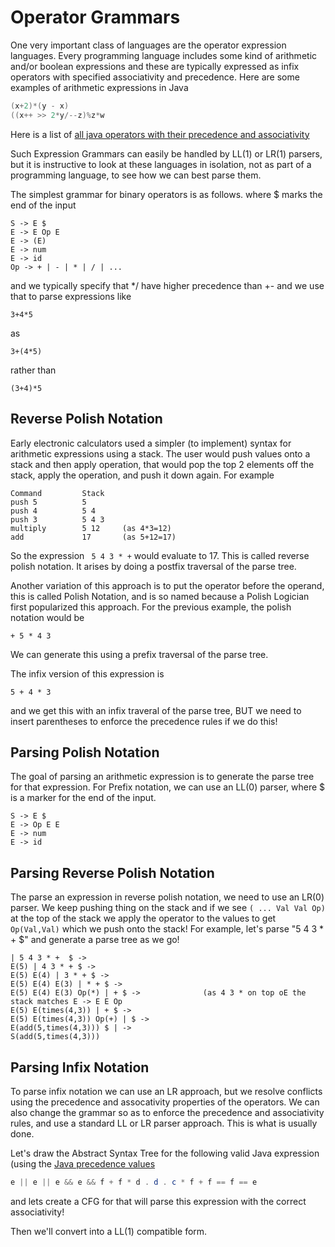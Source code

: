 # Operator Grammars

One very important class of languages are the operator expression languages.
Every programming language includes some kind of arithmetic and/or boolean expressions
and these are typically expressed as infix operators with specified associativity and precedence.
Here are some examples of arithmetic expressions in Java
``` java
(x+2)*(y - x)
((x++ >> 2*y/--z)%z*w
```
Here is a list of [all java operators with their precedence and associativity](https://introcs.cs.princeton.edu/java/11precedence/)

Such Expression Grammars can easily be handled by LL(1) or LR(1) parsers, but it is instructive to look
at these languages in isolation, not as part of a programming language, to see how we can best parse them.

The simplest grammar for binary operators is as follows. where \$ marks the end of the input
```
S -> E $
E -> E Op E
E -> (E)
E -> num 
E -> id
Op -> + | - | * | / | ...
```
and we typically specify that */ have higher precedence than +- and we use that to parse expressions like
```
3+4*5
```
as 
```
3+(4*5)
```
rather than
```
(3+4)*5
```

## Reverse Polish Notation
Early electronic calculators used a simpler (to implement) syntax for arithmetic expressions using a stack.
The user would push values onto a stack and then apply operation, that would pop the top 2 elements off the stack,
apply the operation, and push it down again.  For example
```
Command         Stack
push 5          5
push 4          5 4
push 3          5 4 3
multiply        5 12     (as 4*3=12)
add             17       (as 5+12=17)
```
So the expression ``` 5 4 3 * +``` would evaluate to 17. This is called reverse polish notation. It arises by doing a postfix traversal
of the parse tree.

Another variation of this approach is to put the operator before the operand, this is called Polish Notation, 
and is so named because a Polish Logician first popularized this approach. For the previous example, the polish notation would be
```
+ 5 * 4 3
```
We can generate this using a prefix traversal of the parse tree.

The infix version of this expression is
```
5 + 4 * 3
```
and we get this with an infix traveral of the parse tree, BUT we need to insert parentheses to enforce the precedence rules if we do this!

## Parsing Polish Notation
The goal of parsing an arithmetic expression is to generate the parse tree for that expression.
For Prefix notation, we can use an LL(0) parser, where \$ is a marker for the end of the input.
```
S -> E $
E -> Op E E
E -> num
E -> id
```

## Parsing Reverse Polish Notation
The parse an expression in reverse polish notation, we need to use an LR(0) parser.
We keep pushing thing on the stack and if we see ```( ... Val Val Op)``` at the top of the stack
we apply the operator to the values to get ```Op(Val,Val)``` which we push onto the stack!
For example, let's parse "5 4 3 * + $" and generate a parse tree as we go!

```
| 5 4 3 * +  $ ->
E(5) | 4 3 * + $ ->
E(5) E(4) | 3 * + $ ->
E(5) E(4) E(3) | * + $ ->
E(5) E(4) E(3) Op(*) | + $ ->              (as 4 3 * on top oE the stack matches E -> E E Op
E(5) E(times(4,3)) | + $ ->
E(5) E(times(4,3)) Op(+) | $ ->
E(add(5,times(4,3))) $ | ->
S(add(5,times(4,3)))
```

## Parsing Infix Notation
To parse infix notation we can use an LR approach, but we resolve conflicts using the precedence and assocativity properties of the operators.
We can also change the grammar so as to enforce the precedence and associativity rules, and use a standard LL or LR parser approach. This is
what is usually done.

Let's draw the Abstract Syntax Tree for the following valid Java expression (using the [Java precedence values](https://introcs.cs.princeton.edu/java/11precedence/)

``` java
e || e || e && e && f + f * d . d . c * f + f == f == e
```
and lets create a CFG for that will parse this expression with the correct associativity!

Then we'll convert into a LL(1) compatible form.










